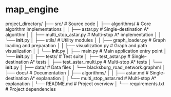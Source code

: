 # map_engine
project_directory/
├── src/                          # Source code
│   ├── algorithms/               # Core algorithm implementations
│   │   ├── astar.py             # Single-destination A* algorithm
│   │   ├── multi_stop_astar.py  # Multi-stop A* implementation
│   │   └── __init__.py
│   ├── utils/                    # Utility modules
│   │   ├── graph_loader.py      # Graph loading and preparation
│   │   ├── visualization.py      # Graph and path visualization
│   │   └── __init__.py
│   ├── main.py                  # Main application entry point
│   └── __init__.py
│
├── tests/                        # Test suite
│   ├── test_astar.py            # Single-destination A* tests
│   ├── test_astar_multi.py      # Multi-stop A* tests
│   └── __init__.py
│
├── data/                        # Data files
│   └── blacksburg_road_network.graphml
│
├── docs/                        # Documentation
│   ├── algorithms/
│   │   ├── astar.md            # Single-destination A* explanation
│   │   └── multi_stop_astar.md # Multi-stop A* explanation
│   └── README.md               # Project overview
│
└── requirements.txt             # Project dependencies
